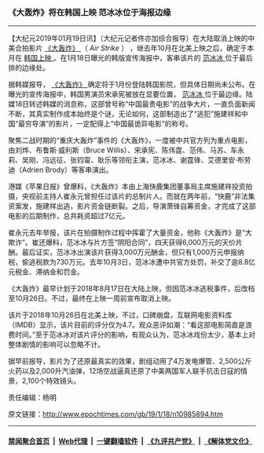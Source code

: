 ### 《大轰炸》将在韩国上映 范冰冰位于海报边缘
------------------------

<p>
 【大纪元2019年01月19日讯】（大纪元记者佟亦加综合报导）在大陆取消上映的中美合拍影片
 <a href="http://www.epochtimes.com/gb/tag/%E3%80%8A%E5%A4%A7%E8%BD%B0%E7%82%B8%E3%80%8B.html">
  《大轰炸》
 </a>
 （
 <em>
  Air Strike
 </em>
 ） ，继去年10月在北美上映之后，确定于本月在
 <a href="http://www.epochtimes.com/gb/tag/%E9%9F%A9%E5%9B%BD%E4%B8%8A%E6%98%A0.html">
  韩国上映
 </a>
 。在1月18日曝光的韩版宣传海报中，客串该片的
 <a href="http://www.epochtimes.com/gb/tag/%E8%8C%83%E5%86%B0%E5%86%B0.html">
  范冰冰
 </a>
 位于最后排的边缘处。
</p>
<p>
 据韩媒报导，
 <a href="http://www.epochtimes.com/gb/tag/%E3%80%8A%E5%A4%A7%E8%BD%B0%E7%82%B8%E3%80%8B.html">
  《大轰炸》
 </a>
 确定将于1月份登陆韩国影院，但具体日期尚未公布。在曝光的宣传海报中，韩国男演员宋承宪被放在显要位置，
 <a href="http://www.epochtimes.com/gb/tag/%E8%8C%83%E5%86%B0%E5%86%B0.html">
  范冰冰
 </a>
 位于最边缘。陆媒18日转述韩媒的消息称，这部曾号称“中国最贵电影”的战争大片，一直负面新闻不断，其真实制作成本始终是个谜，无论如何，这部制造出了“逃犯”施建祥和中国“最穷导演”的影片，一定配得上“中国最诡异电影”的称号。
</p>
<p>
 聚焦二战时期的“重庆大轰炸”事件的《大轰炸》，一度被中共官方列为重点电影，由刘烨、布鲁斯·威利斯（Bruce Willis）、宋承宪、陈伟霆、范伟、马苏、车永莉、吴刚、冯远征、张钧甯、耿乐等领衔主演，范冰冰、谢霆锋、艾德里安·布劳迪（Adrien Brody）等客串演出。
</p>
<p>
 港媒《苹果日报》曾爆料，《大轰炸》本由上海快鹿集团董事局主席施建祥投资拍摄，央视前主持人崔永元曾担任过该片的总制片人。而就在两年前，“快鹿”非法集资案发，施建祥出逃，影片资金链断裂。之后，导演萧锋自筹资金，才完成了这部电影的后期制作，总共耗资超过7亿元。
</p>
<p>
 崔永元去年举报，该片在拍摄制作过程中挥霍了大量资金，他称《大轰炸》是“大欺诈”。崔还爆料，范冰冰与片方签“阴阳合同”，四天获得6,000万元的天价片酬。最后证实，范冰冰出演该片获得3,000万元酬金，但只有1,000万元申报纳税，偷逃税款为730万元。去年10月3日，范冰冰遭中共官方处罚，补交了逾8.8亿元税金、滞纳金和罚金。
</p>
<p>
 《大轰炸》最早计划于2018年8月17日在大陆上映，但因范冰冰逃税事件，后改档至10月26日。不过，最终在上映一周前宣布取消上映。
</p>
<p>
 该片于2018年10月26日在北美上映，不过，口碑崩盘，互联网电影资料库（IMDB）显示，该片目前的评分仅为4.7。观众恶评如潮：“看这部电影简直是浪费时间。”至于范冰冰对该片评分的影响，有观众认为，范冰冰戏份太少，基本上对整体剧情的影响可以忽略不计。
</p>
<p>
 据早前报导，影片为了还原最真实的效果，剧组动用了4万发电爆管、2,500公斤火药以及2,000升汽油弹，12场空战逼真还原了中美两国军人联手抗击日寇的情景，2,100个特效镜头。
</p>
<p>
 责任编辑：杨明
</p>

原文链接：http://www.epochtimes.com/gb/19/1/18/n10985894.htm


------------------------
#### [禁闻聚合首页](https://github.com/gfw-breaker/banned-news/blob/master/README.md) &nbsp;|&nbsp; [Web代理](https://github.com/gfw-breaker/open-proxy/blob/master/README.md) &nbsp;|&nbsp; [一键翻墙软件](https://github.com/gfw-breaker/nogfw/blob/master/README.md) &nbsp;|&nbsp; [《九评共产党》](https://github.com/gfw-breaker/9ping.md/blob/master/README.md#九评之一评共产党是什么) &nbsp;|&nbsp; [《解体党文化》](https://github.com/gfw-breaker/jtdwh.md/blob/master/README.md#绪论)